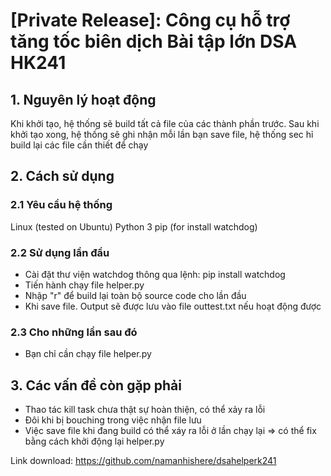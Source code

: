 # [Private Release]: Công cụ hỗ trợ tăng tốc biên dịch Bài tập lớn DSA HK241

## 1. Nguyên lý hoạt động
Khi khởi tạo, hệ thống sẽ build tất cả file của các thành phần trước. Sau khi khởi tạo xong, hệ thống sẽ ghi nhận mỗi lần bạn save file, hệ thống sec hỉ build lại các file cần thiết để chạy

## 2. Cách sử dụng
### 2.1 Yêu cầu hệ thống
Linux (tested on Ubuntu)
Python 3
pip (for install watchdog)

### 2.2 Sử dụng lần đầu
* Cài đặt thư viện watchdog thông qua lệnh: pip install watchdog
* Tiến hành chạy file helper.py
* Nhập "r" để build lại toàn bộ source code cho lần đầu
* Khi save file. Output sẽ được lưu vào file outtest.txt nếu hoạt động được

### 2.3 Cho những lần sau đó
* Bạn chỉ cần chạy file helper.py

## 3. Các vấn đề còn gặp phải
* Thao tác kill task chưa thật sự hoàn thiện, có thể xảy ra lỗi
* Đôi khi bị bouching trong việc nhận file lưu
* Việc save file khi đang build có thể xáy ra lỗi ở lần chạy lại 
=> có thể fix bằng cách khởi động lại helper.py

Link download: https://github.com/namanhishere/dsahelperk241

